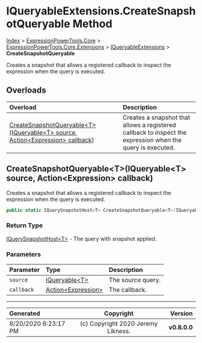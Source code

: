 ﻿# IQueryableExtensions.CreateSnapshotQueryable Method

[Index](../index.md) > [ExpressionPowerTools.Core](ExpressionPowerTools.Core.a.md) > [ExpressionPowerTools.Core.Extensions](ExpressionPowerTools.Core.Extensions.n.md) > [IQueryableExtensions](ExpressionPowerTools.Core.Extensions.IQueryableExtensions.cs.md) > **CreateSnapshotQueryable**

Creates a snapshot that allows a registered callback to
            inspect the expression when the query is executed.

## Overloads

| Overload | Description |
| :-- | :-- |
| [CreateSnapshotQueryable&lt;T>(IQueryable&lt;T> source, Action&lt;Expression> callback)](#createsnapshotqueryabletiqueryablet-source-actionexpression-callback) | Creates a snapshot that allows a registered callback to            inspect the expression when the query is executed. |
## CreateSnapshotQueryable&lt;T>(IQueryable&lt;T> source, Action&lt;Expression> callback)

Creates a snapshot that allows a registered callback to
            inspect the expression when the query is executed.

```csharp
public static IQuerySnapshotHost<T> CreateSnapshotQueryable<T>(IQueryable<T> source, Action<Expression> callback)
```

### Return Type

 [IQuerySnapshotHost&lt;T>](ExpressionPowerTools.Core.Signatures.IQuerySnapshotHost`1.i.md)  - The query with snapshot applied.

### Parameters

| Parameter | Type | Description |
| :-- | :-- | :-- |
| `source` | [IQueryable&lt;T>](https://docs.microsoft.com/dotnet/api/system.linq.iqueryable-1) | The source query. |
| `callback` | [Action&lt;Expression>](https://docs.microsoft.com/dotnet/api/system.action-1) | The callback. |



---

| Generated | Copyright | Version |
| :-- | :-: | --: |
| 8/20/2020 6:23:17 PM | (c) Copyright 2020 Jeremy Likness. | **v0.8.0.0** |
